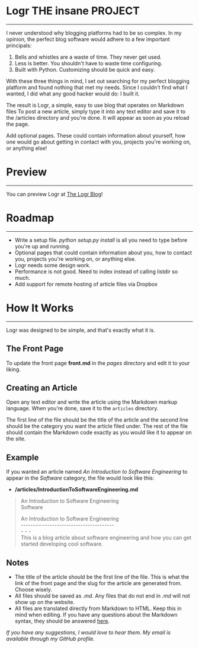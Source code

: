 Logr THE insane PROJECT
====
 - - -

I never understood why blogging platforms had to be so complex. In my opinion,
the perfect blog software would adhere to a few important principals:

1. Bells and whistles are a waste of time. They never get used.
2. Less is better. You shouldn't have to waste time configuring.
3. Built with Python. Customizing should be quick and easy.

With these three things in mind, I set out searching for my perfect blogging
platform and found nothing that met my needs. Since I couldn't find what I 
wanted, I did what any good hacker would do: I built it.

The result is Logr, a simple, easy to use blog that operates on Markdown files
To post a new article, simply type it into any text editor and save it to the 
/articles directory and you're done. It will appear as soon as you reload the
page.

Add optional pages. These could contain information about yourself, how one
would go about getting in contact with you, projects you're working on, or
anything else!

Preview
=======
 - - -

You can preview Logr at [The Logr Blog](http://brewerhimself.github.com/Logr)!

Roadmap
=======
 - - - 

- Write a setup file. _python setup.py install_ is all you need to type before
  you're up and running.
- Optional pages that could contain information about you, how to contact you,
  projects you're working on, or anything else.
- Logr needs some design work.
- Performance is not good. Need to index instead of calling listdir so much.
- Add support for remote hosting of article files via Dropbox

How It Works
============
 - - -

Logr was designed to be simple, and that's exactly what it is.

The Front Page
--------------

To update the front page  **front.md** in the _pages_ directory and edit it to 
your liking.

Creating an Article
-------------------

Open any text editor and write the article using the Markdown markup language.
When you're done, save it to the `articles` directory.

The first line of the file should be the title of the article and the second 
line should be the category you want the article filed under. The rest of the
file should contain the Markdown code exactly as you would like it to appear
on the site.

Example
-------

If you wanted an article named _An Introduction to Software Engineering_ to
appear in the _Software_ category, the file would look like this:

 - **/articles/IntroductionToSoftwareEngineering.md**  
 
 > An Introduction to Software Engineering  
 > Software  
 >   
 > An Introduction to Software Engineering  
 > \---------------------------------------  
 > \- - -  
 > This is a blog article about software engineering and how you can get  
 > started developing cool software.  

Notes
-----

 - The title of the article should be the first line of the file. This is what 
   the link of the front page and the slug for the article are generated from. 
   Choose wisely.
 - All files should be saved as _<filename>.md_. Any files that do not end in
   _.md_ will not show up on the website.
 - All files are translated directly from Markdown to HTML. Keep this in mind 
   when editing. If you have any questions about the Markdown syntax, they 
   should be answered [here](http://daringfireball.net/projects/markdown/).

_If you have any suggestions, I would love to hear them. My email is available
through my GitHub profile._
